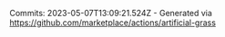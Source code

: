 Commits: 2023-05-07T13:09:21.524Z - Generated via https://github.com/marketplace/actions/artificial-grass
<br>
